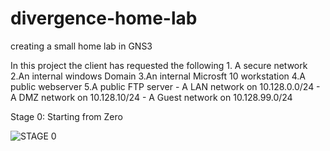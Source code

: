 # divergence-home-lab
creating a small home lab in GNS3
<head> </head> In this project the client has requested the following
1. A secure network 
2.An internal windows Domain
3.An internal Microsft 10 workstation 
4.A public webserver
5.A public FTP server
- A LAN network on 10.128.0.0/24
- A DMZ network on 10.128.10/24
- A Guest network on 10.128.99.0/24
</head>


Stage 0: Starting from Zero

![STAGE 0](https://github.com/notsilentxd/divergence-home-lab/assets/157625570/2960e05e-27ed-4ae0-b405-91613a56d3bc)

